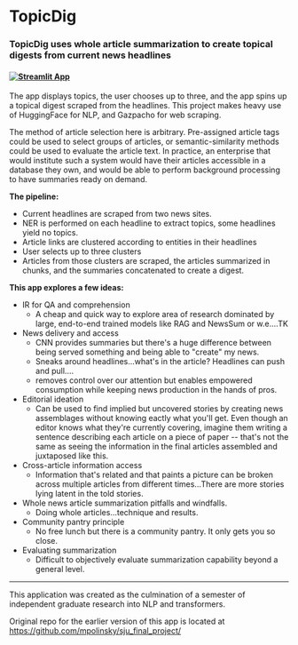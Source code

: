 # TopicDig

### TopicDig uses whole article summarization to create topical digests from current news headlines

#### [![Streamlit App](https://static.streamlit.io/badges/streamlit_badge_black_white.svg)](https://share.streamlit.io/mpolinsky/topicdig/main)

The app displays topics, the user chooses up to three, and the app spins up a topical digest scraped from the headlines.
This project makes heavy use of HuggingFace for NLP, and Gazpacho for web scraping.

The method of article selection here is arbitrary.  Pre-assigned article tags could be used to select groups of articles, or semantic-similarity methods could be used to evaluate the article text.  In practice, an enterprise that would institute such a system would have their articles accessible in a database they own, and would be able to perform background processing to have summaries ready on demand.

**The pipeline:**

* Current headlines are scraped from two news sites.
* NER is performed on each headline to extract topics, some headlines yield no topics.
* Article links are clustered according to entities in their headlines
* User selects up to three clusters
* Articles from those clusters are scraped, the articles summarized in chunks, and the summaries concatenated to create a digest.

**This app explores a few ideas:**

* IR for QA and comprehension
    * A cheap and quick way to explore area of research dominated by large, end-to-end trained models like RAG and NewsSum or w.e....TK
* News delivery and access
    * CNN provides summaries but there's a huge difference between being served something and being able to "create" my news. 
    * Sneaks around headlines...what's in the article?  Headlines can push and pull....
    * removes control over our attention but enables empowered consumption while keeping news production in the hands of pros.
* Editorial ideation
    * Can be used to find implied but uncovered stories by creating news assemblages without knowing eactly what you'll get.  Even though an editor knows what they're currently covering, imagine them writing a sentence describing each article on a piece of paper -- that's not the same as seeing the information in the final articles assembled and juxtaposed like this.  
* Cross-article information access
    * Information that's related and that paints a picture can be broken across multiple articles from different times...There are more stories lying latent in the told stories.
* Whole news article summarization pitfalls and windfalls.
    * Doing whole articles...technique and results.
* Community pantry principle
    * No free lunch but there is a community pantry.  It only gets you so close.
* Evaluating summarization
    * Difficult to objectively evaluate summarization capability beyond a general level.

****

This application was created as the culmination of a semester of independent graduate research into NLP and transformers.

Original repo for the earlier version of this app is located at https://github.com/mpolinsky/sju_final_project/
